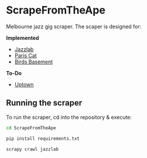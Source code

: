 # ScrapeFromTheApe

Melbourne jazz gig scraper. The scaper is designed for:

**Implemented**
* [Jazzlab](https://jazzlab.club/)
* [Paris Cat](http://pariscat.com.au/)
* [Birds Basement](https://birdsbasement.com)

**To-Do**

* [Uptown](https://www.uptownjazzcafe.com)




## Running the scraper

To run the scraper, cd into the repository & execute:

```bash
cd ScrapeFromTheApe

pip install requirements.txt

scrapy crawl jazzlab
```